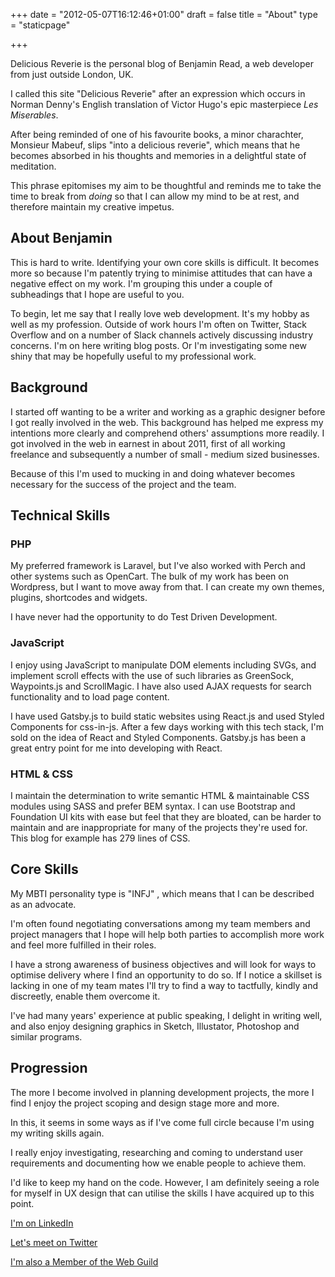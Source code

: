 +++
date = "2012-05-07T16:12:46+01:00"
draft = false
title = "About"
type = "staticpage"

+++

Delicious Reverie is the personal blog of Benjamin Read, a web developer from just outside London, UK.

I called this site "Delicious Reverie" after an expression which occurs in Norman Denny's English translation of Victor Hugo's epic masterpiece _Les Miserables_.

After being reminded of one of his favourite books, a minor charachter, Monsieur Mabeuf, slips "into a delicious reverie", which means that he becomes absorbed in his thoughts and memories in a delightful state of meditation.

This phrase epitomises my aim to be thoughtful and reminds me to take the time to break from _doing_ so that I can allow my mind to be at rest, and therefore maintain my creative impetus.

## About Benjamin

This is hard to write. Identifying your own core skills is difficult. It becomes more so because I'm patently trying to minimise attitudes that can have a negative effect on my work. I'm grouping this under a couple of subheadings that I hope are useful to you.

To begin, let me say that I really love web development. It's my hobby as well as my profession. Outside of work hours I'm often on Twitter, Stack Overflow and on a number of Slack channels actively discussing industry concerns. I'm on here writing blog posts. Or I'm investigating some new shiny that may be hopefully useful to my professional work.

## Background

I started off wanting to be a writer and working as a graphic designer before I got really involved in the web. This background has helped me express my intentions more clearly and comprehend others' assumptions more readily. I got involved in the web in earnest in about 2011, first of all working freelance and subsequently a number of small - medium sized businesses.

Because of this I'm used to mucking in and doing whatever becomes necessary for the success of the project and the team.

## Technical Skills

### PHP
My preferred framework is Laravel, but I've also worked with Perch and other systems such as OpenCart. The bulk of my work has been on Wordpress, but I want to move away from that. I can create my own themes, plugins, shortcodes and widgets.

I have never had the opportunity to do Test Driven Development.

### JavaScript
I enjoy using JavaScript to manipulate DOM elements including SVGs, and implement scroll effects with the use of such libraries as GreenSock, Waypoints.js and ScrollMagic. I have also used AJAX requests for search functionality and to load page content.

I have used Gatsby.js to build static websites using React.js and used Styled Components for css-in-js. After a few days working with this tech stack, I'm sold on the idea of React and Styled Components. Gatsby.js has been a great entry point for me into developing with React.

### HTML & CSS
I maintain the determination to write semantic HTML & maintainable CSS modules using SASS and prefer BEM syntax. I can use Bootstrap and Foundation UI kits with ease but feel that they are bloated, can be harder to maintain and are inappropriate for many of the projects they're used for. This blog for example has 279 lines of CSS.

## Core Skills
My MBTI personality type is "INFJ" , which means that I can be described as an advocate.

I'm often found negotiating conversations among my team members and project managers that I hope will help both parties to accomplish more work and feel more fulfilled in their roles.

I have a strong awareness of business objectives and will look for ways to optimise delivery where I find an opportunity to do so. If I notice a skillset is lacking in one of my team mates I'll try to find a way to tactfully, kindly and discreetly, enable them overcome it.

I've had many years' experience at public speaking, I delight in writing well, and also enjoy designing graphics in Sketch, Illustator, Photoshop and similar programs.

## Progression
The more I become involved in planning development projects, the more I find I enjoy the project scoping and design stage more and more.

In this, it seems in some ways as if I've come full circle because I'm using my writing skills again.

I really enjoy investigating, researching and coming to understand user requirements and documenting how we enable people to achieve them.

I'd like to keep my hand on the code. However, I am definitely seeing a role for myself in UX design that can utilise the skills I have acquired up to this point.

[I'm on LinkedIn](https://www.linkedin.com/in/benjaminread1980/ "Linkedin profile of Benjamin Read")

[Let's meet on Twitter](https://twitter.com/muzzlehatch_ "Twitter profile of Benjamin Read")

[I'm also a Member of the Web Guild](https://www.thewebguild.org/ "I'm also a Member of the Web Guild")
